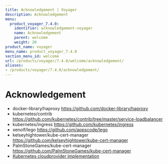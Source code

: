 ```yaml
---
title: Acknowledgement | Voyager
description: Acknowledgement
menu:
  product_voyager_7.4.0:
    identifier: acknowledgement-voyager
    name: Acknowledgement
    parent: welcome
    weight: 20
product_name: voyager
menu_name: product_voyager_7.4.0
section_menu_id: welcome
url: /products/voyager/7.4.0/welcome/acknowledgement/
aliases:
- /products/voyager/7.4.0/acknowledgement/
---
```


# Acknowledgement

 - docker-library/haproxy https://github.com/docker-library/haproxy
 - kubernetes/contrib https://github.com/kubernetes/contrib/tree/master/service-loadbalancer
 - kubernetes/ingress https://github.com/kubernetes/ingress
 - xenolf/lego https://github.com/appscode/lego
 - kelseyhightower/kube-cert-manager https://github.com/kelseyhightower/kube-cert-manager
 - PalmStoneGames/kube-cert-manager https://github.com/PalmStoneGames/kube-cert-manager
 - [Kubernetes cloudprovider implementation](https://github.com/kubernetes/kubernetes/tree/master/pkg/cloudprovider)
